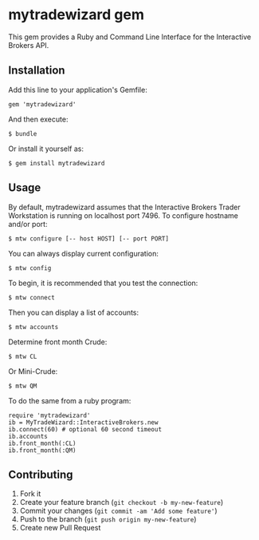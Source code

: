 # mytradewizard gem

This gem provides a Ruby and Command Line Interface for the Interactive Brokers API.

## Installation

Add this line to your application's Gemfile:

    gem 'mytradewizard'

And then execute:

    $ bundle

Or install it yourself as:

    $ gem install mytradewizard

## Usage

By default, mytradewizard assumes that the Interactive Brokers Trader Workstation is running on localhost port 7496.  To configure hostname and/or port:

    $ mtw configure [-- host HOST] [-- port PORT]

You can always display current configuration:

    $ mtw config

To begin, it is recommended that you test the connection:

    $ mtw connect

Then you can display a list of accounts:

    $ mtw accounts

Determine front month Crude:

    $ mtw CL

Or Mini-Crude:

    $ mtw QM

To do the same from a ruby program:

    require 'mytradewizard'
    ib = MyTradeWizard::InteractiveBrokers.new
    ib.connect(60) # optional 60 second timeout
    ib.accounts
    ib.front_month(:CL)
    ib.front_month(:QM)

## Contributing

1. Fork it
2. Create your feature branch (`git checkout -b my-new-feature`)
3. Commit your changes (`git commit -am 'Add some feature'`)
4. Push to the branch (`git push origin my-new-feature`)
5. Create new Pull Request
